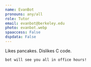 ```yaml
---
name: EvanBot
pronouns: any/all
role: Tutor
email: evanbot@berkeley.edu
photo: evanbot.webp
spaaccess: False
dspdata: False
---
```


Likes pancakes. Dislikes C code.

`bot will see you all in office hours!`